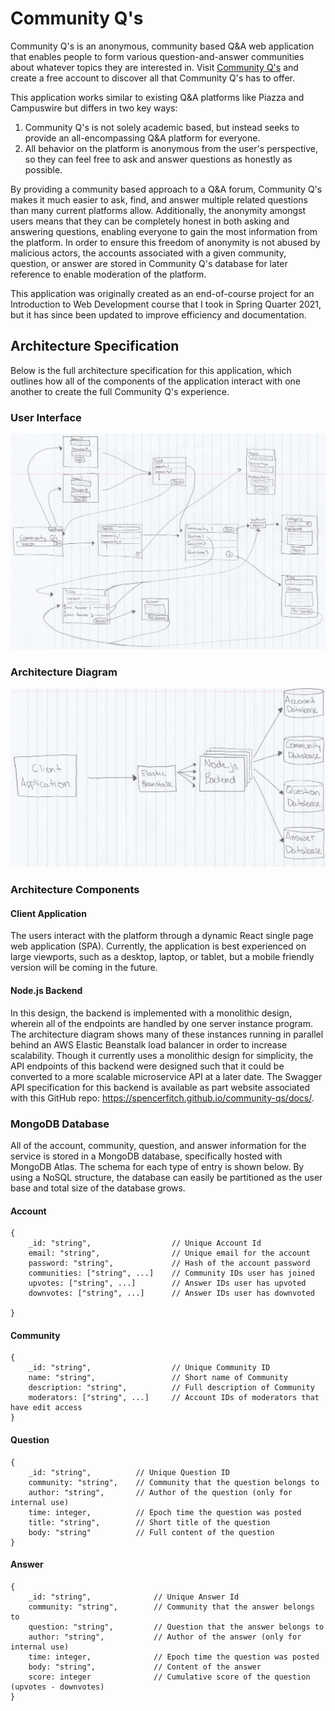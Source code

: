# Community Q's

Community Q's is an anonymous, community based Q&A web application that enables people to form various question-and-answer communities about whatever topics they are interested in. Visit [Community Q's](https://spencerfitch.github.io/community-qs) and create a free account to discover all that Community Q's has to offer.

This application works similar to existing Q&A platforms like Piazza and Campuswire but differs in two key ways:

1. Community Q's is not solely academic based, but instead seeks to provide an all-encompassing Q&A platform for everyone.
2. All behavior on the platform is anonymous from the user's perspective, so they can feel free to ask and answer questions as honestly as possible.

By providing a community based approach to a Q&A forum, Community Q's makes it much easier to ask, find, and answer multiple related questions than many current platforms allow. Additionally, the anonymity amongst users means that they can be completely honest in both asking and answering questions, enabling everyone to gain the most information from the platform. In order to ensure this freedom of anonymity is not abused by malicious actors, the accounts associated with a given community, question, or answer are stored in Community Q's database for later reference to enable moderation of the platform. 

This application was originally created as an end-of-course project for an Introduction to Web Development course that I took in Spring Quarter 2021, but it has since been updated to improve efficiency and documentation.

## Architecture Specification

Below is the full architecture specification for this application, which outlines how all of the components of the application interact with one another to create the full Community Q's experience.

### User Interface

![Community Q's user interface](https://github.com/s-fitch/CS396-SP21_Project/blob/main/images/P2_UserInterface.jpg)

### Architecture Diagram

![Community Q's application architecture diagram](https://github.com/s-fitch/CS396-SP21_Project/blob/main/images/P2_ArchitectureDiagram.jpg)

### Architecture Components

#### Client Application

The users interact with the platform through a dynamic React single page web application (SPA). Currently, the application is best experienced on large viewports, such as a desktop, laptop, or tablet, but a mobile friendly version will be coming in the future.

#### Node.js Backend

In this design, the backend is implemented with a monolithic design, wherein all of the endpoints are handled by one server instance program. The architecture diagram shows many of these instances running in parallel behind an AWS Elastic Beanstalk load balancer in order to increase scalability. Though it currently uses a monolithic design for simplicity, the API endpoints of this backend were designed such that it could be converted to a more scalable microservice API at a later date. The Swagger API specification for this backend is available as part website associated with this GitHub repo: https://spencerfitch.github.io/community-qs/docs/.

### MongoDB Database

All of the account, community, question, and answer information for the service is stored in a MongoDB database, specifically hosted with MongoDB Atlas. The schema for each type of entry is shown below. By using a NoSQL structure, the database can easily be partitioned as the user base and total size of the database grows.

#### Account

```JS
{
    _id: "string",                  // Unique Account Id
    email: "string",                // Unique email for the account
    password: "string",             // Hash of the account password
    communities: ["string", ...]    // Community IDs user has joined
    upvotes: ["string", ...]        // Answer IDs user has upvoted
    downvotes: ["string", ...]      // Answer IDs user has downvoted

}
```

#### Community

```JS
{
    _id: "string",                  // Unique Community ID
    name: "string",                 // Short name of Community
    description: "string",          // Full description of Community
    moderators: ["string", ...]     // Account IDs of moderators that have edit access
}
```

#### Question

```JS
{
    _id: "string",          // Unique Question ID
    community: "string",    // Community that the question belongs to
    author: "string",       // Author of the question (only for internal use)
    time: integer,          // Epoch time the question was posted
    title: "string",        // Short title of the question
    body: "string"          // Full content of the question
}
```

#### Answer

```JS
{
    _id: "string",              // Unique Answer Id
    community: "string",        // Community that the answer belongs to
    question: "string",         // Question that the answer belongs to
    author: "string",           // Author of the answer (only for internal use)
    time: integer,              // Epoch time the question was posted
    body: "string",             // Content of the answer
    score: integer              // Cumulative score of the question (upvotes - downvotes)   
}
```
